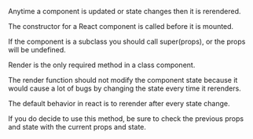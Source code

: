 Anytime a component is updated or state changes then it is rerendered.

The constructor for a React component is called before it is mounted.

If the component is a subclass you should call super(props), or the props will be undefined.

Render is the only required method in a class component.

The render function should not modify the component state because it would cause a lot of bugs by changing the state every time it rerenders.

The default behavior in react is to rerender after every state change.

If you do decide to use this method, be sure to check the previous props and state with the current props and state.
